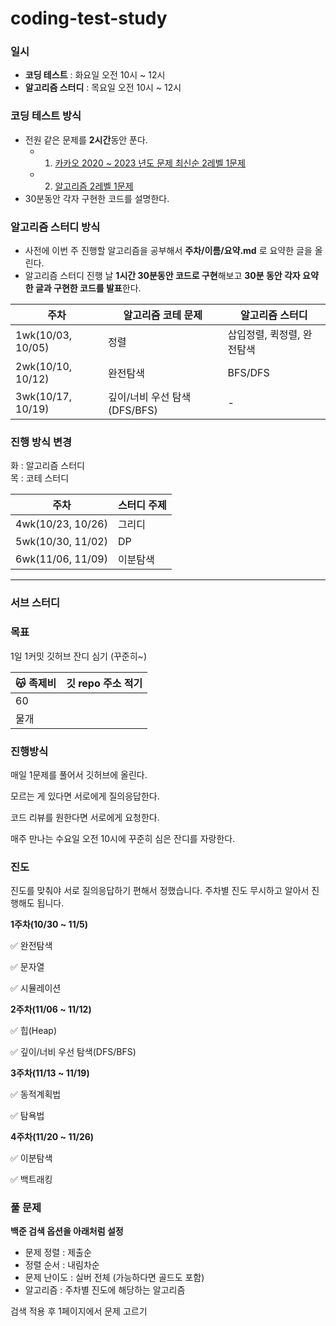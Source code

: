 # coding-test-study

### **일시**

- **코딩 테스트** : 화요일 오전 10시 ~ 12시
- **알고리즘 스터디** : 목요일 오전 10시 ~ 12시

### **코딩 테스트 방식**
- 전원 같은 문제를 **2시간**동안 푼다.
    - 1) [카카오 2020 ~ 2023 년도 문제 최신순 2레벨 1문제](https://school.programmers.co.kr/learn/challenges?order=recent&page=1&levels=2&partIds=37527%2C31236%2C25448%2C21366%2C20069%2C17214%2C22586%2C18498)
    - 2) [알고리즘 2레벨 1문제](https://school.programmers.co.kr/learn/challenges?tab=algorithm_practice_kit)
- 30분동안 각자 구현한 코드를 설명한다.


### **알고리즘 스터디 방식**
- 사전에 이번 주 진행할 알고리즘을 공부해서 **주차/이름/요약.md** 로 요약한 글을 올린다.
- 알고리즘 스터디 진행 날 **1시간 30분동안 코드로 구현**해보고 **30분 동안 각자 요약한 글과 구현한 코드를 발표**한다.
        
        
| 주차 | 알고리즘 코테 문제 | 알고리즘 스터디 |
| --- | --- | --- |
| 1wk(10/03, 10/05) | 정렬 | 삽입정렬, 퀵정렬, 완전탐색 |
| 2wk(10/10, 10/12) | 완전탐색 | BFS/DFS |
| 3wk(10/17, 10/19) | 깊이/너비 우선 탐색(DFS/BFS) | - |
        
        
### 진행 방식 변경        
화 : 알고리즘 스터디        
목 : 코테 스터디        
        
| 주차 | 스터디 주제 |
| --- | --- |
| 4wk(10/23, 10/26) | 그리디 |
| 5wk(10/30, 11/02) | DP |
| 6wk(11/06, 11/09) | 이분탐색 |
-----------------------------------------
### 서브 스터디

### 목표

1일 1커밋 깃허브 잔디 심기 (꾸준히~)

|  😽 족제비 | 깃 repo 주소 적기 |
| --- | --- |
| 60 |  |
| 물개 |  |

### 진행방식

매일 1문제를 풀어서 깃허브에 올린다. 

모르는 게 있다면 서로에게 질의응답한다. 

코드 리뷰를 원한다면 서로에게 요청한다. 

매주 만나는 수요일 오전 10시에 꾸준히 심은 잔디를 자랑한다.

### 진도

진도를 맞춰야 서로 질의응답하기 편해서 정했습니다. 주차별 진도 무시하고 알아서 진행해도 됩니다.

**1주차(10/30 ~ 11/5)**

✅ 완전탐색

✅ 문자열

✅ 시뮬레이션

**2주차(11/06 ~ 11/12)**

✅ 힙(Heap)

✅ 깊이/너비 우선 탐색(DFS/BFS)

**3주차(11/13 ~ 11/19)**

✅ 동적계획법

✅ 탐욕법

**4주차(11/20 ~ 11/26)**

✅ 이분탐색

✅ 백트래킹

### 풀 문제

**백준 검색 옵션을 아래처럼 설정**

- 문제 정렬 : 제출순
- 정렬 순서 : 내림차순
- 문제 난이도 : 실버 전체 (가능하다면 골드도 포함)
- 알고리즘 : 주차별 진도에 해당하는 알고리즘

검색 적용 후 1페이지에서 문제 고르기
